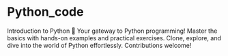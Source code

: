 # Python_code
 Introduction to Python 🐍 Your gateway to Python programming! Master the basics with hands-on examples and practical exercises. Clone, explore, and dive into the world of Python effortlessly. Contributions welcome! 
